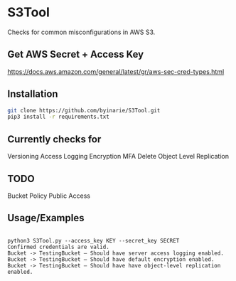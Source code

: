 # S3Tool
Checks for common misconfigurations in AWS S3.

## Get AWS Secret + Access Key

https://docs.aws.amazon.com/general/latest/gr/aws-sec-cred-types.html

## Installation

```bash
git clone https://github.com/byinarie/S3Tool.git
pip3 install -r requirements.txt
```

## Currently checks for
Versioning
Access Logging
Encryption
MFA Delete
Object Level Replication

## TODO
Bucket Policy
Public Access

## Usage/Examples

```

python3 S3Tool.py --access_key KEY --secret_key SECRET
Confirmed credentials are valid.
Bucket -> TestingBucket — Should have server access logging enabled.
Bucket -> TestingBucket — Should have default encryption enabled.
Bucket -> TestingBucket — Should have have object-level replication enabled.

```
